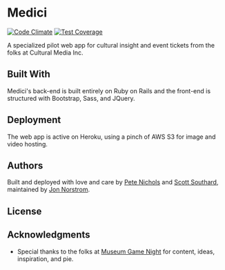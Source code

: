 # Medici
[![Code Climate](https://codeclimate.com/github/jonnorstrom/Medici/badges/gpa.svg)](https://codeclimate.com/github/jonnorstrom/Medici)
[![Test Coverage](https://codeclimate.com/github/jonnorstrom/Medici/badges/coverage.svg)](https://codeclimate.com/github/jonnorstrom/Medici/coverage)

A specialized pilot web app for cultural insight and event tickets from the folks at Cultural Media Inc.

## Built With

Medici's back-end is built entirely on Ruby on Rails and the front-end is structured with Bootstrap, Sass, and JQuery.

## Deployment

The web app is active on Heroku, using a pinch of AWS S3 for image and video hosting.

## Authors

Built and deployed with love and care by [Pete Nichols](https://github.com/PeterDrakeNichols) and [Scott Southard](https://github.com/ScottSouthard), maintained by [Jon Norstrom](https://github.com/jonnorstrom).

## License

## Acknowledgments

* Special thanks to the folks at [Museum Game Night](https://www.facebook.com/museumgamenight/) for content, ideas, inspiration, and pie.
